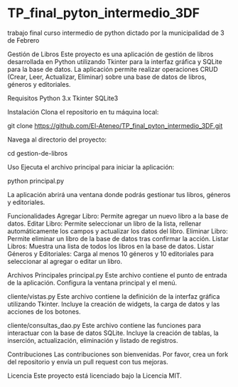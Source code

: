 # TP_final_pyton_intermedio_3DF
trabajo final curso intermedio de python dictado por la municipalidad de 3 de Febrero

Gestión de Libros
Este proyecto es una aplicación de gestión de libros desarrollada en Python utilizando Tkinter para la interfaz gráfica y SQLite para la base de datos. La aplicación permite realizar operaciones CRUD (Crear, Leer, Actualizar, Eliminar) sobre una base de datos de libros, géneros y editoriales.

Requisitos
Python 3.x
Tkinter
SQLite3

Instalación
Clona el repositorio en tu máquina local:

git clone https://github.com/El-Ateneo/TP_final_pyton_intermedio_3DF.git

Navega al directorio del proyecto:

cd gestion-de-libros

Uso
Ejecuta el archivo principal para iniciar la aplicación:

python principal.py

La aplicación abrirá una ventana donde podrás gestionar tus libros, géneros y editoriales.


Funcionalidades
Agregar Libro: Permite agregar un nuevo libro a la base de datos.
Editar Libro: Permite seleccionar un libro de la lista, rellenar automáticamente los campos y actualizar los datos del libro.
Eliminar Libro: Permite eliminar un libro de la base de datos tras confirmar la acción.
Listar Libros: Muestra una lista de todos los libros en la base de datos.
Listar Géneros y Editoriales: Carga al menos 10 géneros y 10 editoriales para seleccionar al agregar o editar un libro.

Archivos Principales
principal.py
Este archivo contiene el punto de entrada de la aplicación. Configura la ventana principal y el menú.

cliente/vistas.py
Este archivo contiene la definición de la interfaz gráfica utilizando Tkinter. Incluye la creación de widgets, la carga de datos y las acciones de los botones.

cliente/consultas_dao.py
Este archivo contiene las funciones para interactuar con la base de datos SQLite. Incluye la creación de tablas, la inserción, actualización, eliminación y listado de registros.

Contribuciones
Las contribuciones son bienvenidas. Por favor, crea un fork del repositorio y envía un pull request con tus mejoras.

Licencia
Este proyecto está licenciado bajo la Licencia MIT.
